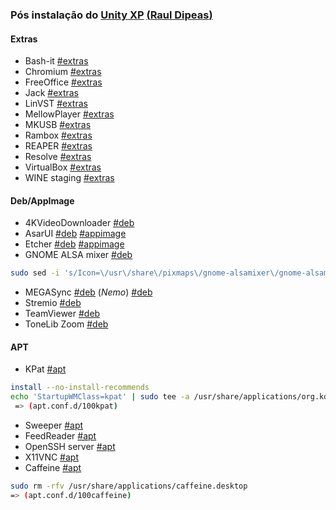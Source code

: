 ### Pós instalação do [**Unity XP**](https://unityxp.tk) [(**Raul Dipeas**)](https://rauldipeas.tk)

#### Extras
 - Bash-it [#extras](https://docs.unityxp.tk/extras/bash-it)
 - Chromium [#extras](https://docs.unityxp.tk/extras/chromium)
 - FreeOffice [#extras](https://docs.unityxp.tk/extras/freeoffice)
 - Jack [#extras](https://docs.unityxp.tk/extras/jack)
 - LinVST [#extras](https://docs.unityxp.tk/extras/bash-it)
 - MellowPlayer [#extras](https://docs.unityxp.tk/extras/mellowplayer)
 - MKUSB [#extras](https://docs.unityxp.tk/extras/mkusb)
 - Rambox [#extras](https://docs.unityxp.tk/extras/rambox)
 - REAPER [#extras](https://docs.unityxp.tk/extras/reaper)
 - Resolve [#extras](https://docs.unityxp.tk/extras/extras)
 - VirtualBox [#extras](https://docs.unityxp.tk/extras/virtualbox)
 - WINE staging [#extras](https://docs.unityxp.tk/extras/wine-staging)

#### Deb/AppImage
 - 4KVideoDownloader [#deb](https://dl.4kdownload.com/app/4kvideodownloader_4.9.3-1_amd64.deb)
 - AsarUI [#deb](https://github.com/myazarc/AsarUI/releases/download/v1.0.2/asarui_1.0.2_amd64.deb) [#appimage](https://github.com/myazarc/AsarUI/releases/download/v1.0.2/asarui-1.0.2-x86_64.AppImage)
 - Etcher [#deb](https://github.com/balena-io/etcher/releases/download/v1.5.64/balena-etcher-electron_1.5.64_amd64.deb) [#appimage](https://github.com/balena-io/etcher/releases/download/v1.5.64/balenaEtcher-1.5.64-x64.AppImage)
 - GNOME ALSA mixer [#deb](https://ubuntu.pkgs.org/18.04/ubuntu-universe-amd64/gnome-alsamixer_0.9.7~cvs.20060916.ds.1-5build1_amd64.deb.html)
 ```bash
 sudo sed -i 's/Icon=\/usr\/share\/pixmaps\/gnome-alsamixer\/gnome-alsamixer-icon.png/Icon=gnome-alsamixer-icon/g' /usr/share/applications/gnome-alsamixer.desktop
 ```
 - MEGASync [#deb](https://mega.nz/linux/MEGAsync/xUbuntu_19.10/amd64/megasync-xUbuntu_19.10_amd64.deb) (_Nemo_) [#deb](https://mega.nz/linux/MEGAsync/xUbuntu_19.10/amd64/nemo-megasync-xUbuntu_19.10_amd64.deb)
 - Stremio [#deb](https://dl.strem.io/linux/v4.4.54/stremio_4.4.52-1_amd64.deb)
 - TeamViewer [#deb](https://www.teamviewer.com/pt-br/download-automatico-do-teamviewer-br/?package=teamviewer_amd64&extension=deb&packageOS=linux)
 - ToneLib Zoom [#deb](https://www.tonelib.net/download/ToneLib-Zoom-amd64.deb)

#### APT
 - KPat [#apt](apt://kpat)
 ```bash
 install --no-install-recommends
 echo 'StartupWMClass=kpat' | sudo tee -a /usr/share/applications/org.kde.kpat.desktop
  => (apt.conf.d/100kpat)
 ```
 - Sweeper [#apt](apt://sweeper)
 - FeedReader [#apt](apt://feedreader)
 - OpenSSH server [#apt](apt//:openssh-server)
 - X11VNC [#apt](apt://x11vnc)
 - Caffeine [#apt](apt://caffeine)
 ```bash
 sudo rm -rfv /usr/share/applications/caffeine.desktop
 => (apt.conf.d/100caffeine)
 ```
